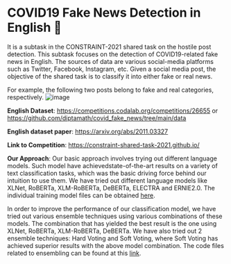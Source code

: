 # COVID19 Fake News Detection in English :eyes:
It is a subtask in the CONSTRAINT-2021 shared task on the hostile post detection.
This subtask focuses on the detection of COVID19-related fake news in English. The sources of data are various social-media platforms such as Twitter, Facebook, Instagram, etc. Given a social media post, the objective of the shared task is to classify it into either fake or real news. 

For example, the following two posts belong to fake and real categories, respectively.
![image](https://user-images.githubusercontent.com/29734492/109349580-338c5c00-789c-11eb-8400-a836364974af.png)


**English Dataset**: https://competitions.codalab.org/competitions/26655 or https://github.com/diptamath/covid_fake_news/tree/main/data

**English dataset paper**: https://arxiv.org/abs/2011.03327

**Link to Competition**: https://constraint-shared-task-2021.github.io/


**Our Approach**:
Our basic approach involves trying out different language models. Such model have achievedstate-of-the-art results on a variety of text classification tasks, which was the basic driving force behind our intuition to use them. We have tried out different language models like XLNet, RoBERTa, XLM-RoBERTa, DeBERTa, ELECTRA and ERNIE2.0. The individual training model files can be obtained [here](https://github.com/diptamath/covid_fake_news/tree/main/training_code).

In order to improve the performance of our classification model, we have tried out various ensemble techniques using various combinations of these models. The combination that has yielded the best result is the one using XLNet, RoBERTa, XLM-RoBERTa, DeBERTa. We have also tried out 2 ensemble techniques: Hard Voting and Soft Voting, where Soft Voting has achieved superior results with the above model combination. The code files related to ensembling can be found at this [link](https://github.com/diptamath/covid_fake_news/tree/main/Boosting).

